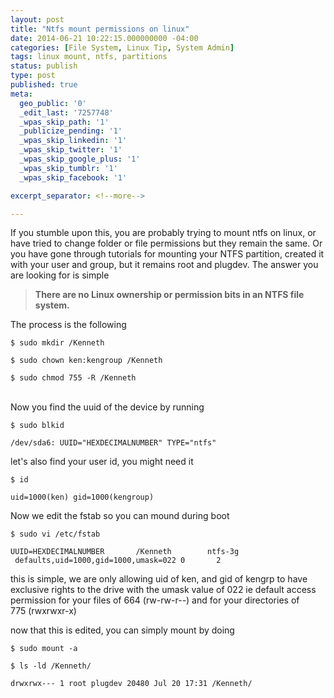 ```yaml
---
layout: post
title: "Ntfs mount permissions on linux"
date: 2014-06-21 10:22:15.000000000 -04:00
categories: [File System, Linux Tip, System Admin]
tags: linux mount, ntfs, partitions
status: publish
type: post
published: true
meta:
  geo_public: '0'
  _edit_last: '7257748'
  _wpas_skip_path: '1'
  _publicize_pending: '1'
  _wpas_skip_linkedin: '1'
  _wpas_skip_twitter: '1'
  _wpas_skip_google_plus: '1'
  _wpas_skip_tumblr: '1'
  _wpas_skip_facebook: '1'

excerpt_separator: <!--more-->

---
```

<p>If you stumble upon this, you are probably trying to mount ntfs on linux, or have tried to change folder or file permissions but they remain the same. Or you have gone through tutorials for mounting your NTFS partition, created it with your user and group, but it remains root and plugdev. The answer you are looking for is simple</p>
<blockquote><p><strong>There are no Linux ownership or permission bits in an NTFS file system. </strong></p></blockquote>
<p>The process is the following</p>
<p><code>$ sudo mkdir /Kenneth<br />
$ sudo chown ken:kengroup /Kenneth<br />
$ sudo chmod 755 -R /Kenneth<br />
</code><br />
Now you find the uuid of the device by running</p>
<p><code>$ sudo blkid<br />
/dev/sda6: UUID="HEXDECIMALNUMBER" TYPE="ntfs"</code></p>
<p>let's also find your user id, you might need it</p>
<p><code>$ id<br />
uid=1000(ken) gid=1000(kengroup)</code></p>
<p>Now we edit the fstab so you can mound during boot</p>
<p><code>$ sudo vi /etc/fstab<br />
UUID=HEXDECIMALNUMBER       /Kenneth        ntfs-3g    defaults,uid=1000,gid=1000,umask=022 0       2</code></p>
<p>this is simple, we are only allowing uid of ken, and gid of kengrp to have exclusive rights to the drive with the umask value of 022 ie default access permission for your files of 664 (rw-rw-r--) and for your directories of 775 (rwxrwxr-x)</p>
<p>now that this is edited, you can simply mount by doing</p>
<p><code>$ sudo mount -a<br />
$ ls -ld /Kenneth/<br />
drwxrwx--- 1 root plugdev 20480 Jul 20 17:31 /Kenneth/</code></p>
